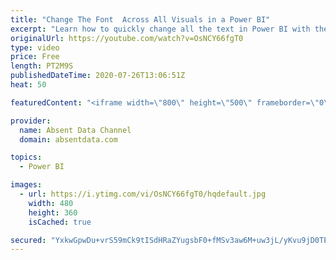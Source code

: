 ```yaml
---
title: "Change The Font  Across All Visuals in a Power BI"
excerpt: "Learn how to quickly change all the text in Power BI with the theme options in Power BI"
originalUrl: https://youtube.com/watch?v=OsNCY66fgT0
type: video
price: Free
length: PT2M9S
publishedDateTime: 2020-07-26T13:06:51Z
heat: 50

featuredContent: "<iframe width=\"800\" height=\"500\" frameborder=\"0\" src=\"https://www.youtube.com/embed/OsNCY66fgT0\" allow=\"accelerometer; autoplay; encrypted-media; gyroscope; picture-in-picture\" allowfullscreen></iframe>"

provider:
  name: Absent Data Channel
  domain: absentdata.com

topics:
  - Power BI

images:
  - url: https://i.ytimg.com/vi/OsNCY66fgT0/hqdefault.jpg
    width: 480
    height: 360
    isCached: true

secured: "YxkwGpwDu+vrS59mCk9tISdHRaZYugsbF0+fMSv3aw6M+uw3jL/yKvu9jD0TEIleMvq0exBQbLP6ESD5WJJlIGZuBiPbcQuhL/8FObfjo0TIqp5IsMIT0eK7tdagMhXDhJ3lyDNhqzYM+3IG2kAuzBTGr/JfE/UJ9K9xJlLB8HoecXsdwBISMGTcmG+ZmMmjoZmJ+5bnIeLX2//3kkIjLUyMSOeZ4ZjrT1JtS9/4nZtK2fe9NuJfgtnF95zPKbpmeL1ipgz6OQ2n4Wp9ueGHooTXDD2ZYg/TrhztC0C9JEQ7NkrLwEOU4q8w+lxEDpJE6XYhhdd65JG00WqhS1MbWbm8oSlEJVzMshQLHzIRDUrYNcF6AAnxttk3aODP1bSyDzZ5hOlg/RyJz4dsA0CcO470cHnxpERIHvMbymeUdJY=;fg6GHLlx7gj/Cc5B44nVNQ=="
---
```


